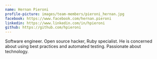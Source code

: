 ```yaml
---
name: Hernan Pieroni
profile-picture: images/team-members/pieroni_hernan.jpg
facebook: https://www.facebook.com/hernan.pieroni
linkedin: https://www.linkedin.com/in/hpieroni
github: https://github.com/hpieroni
---
```


Software engineer. Open source hacker, Ruby specialist. He is concerned about using best practices and automated testing. Passionate about technology.
